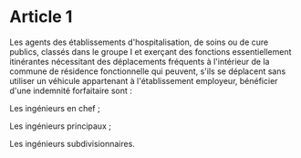 # Article 1

Les agents des établissements d'hospitalisation, de soins ou de cure publics, classés dans le groupe I et exerçant des fonctions essentiellement itinérantes nécessitant des déplacements fréquents à l'intérieur de la commune de résidence fonctionnelle qui peuvent, s'ils se déplacent sans utiliser un véhicule appartenant à l'établissement employeur, bénéficier d'une indemnité forfaitaire sont :

Les ingénieurs en chef ;

Les ingénieurs principaux ;

Les ingénieurs subdivisionnaires.
